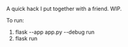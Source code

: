 A quick hack I put together with a friend. WIP.

To run: 
1) flask --app app.py --debug run
2) flask run
